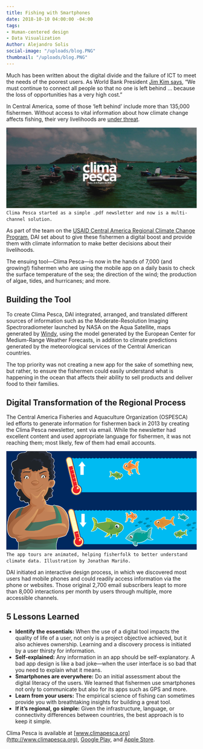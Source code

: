 ```yaml
---
title: Fishing with Smartphones
date: 2018-10-10 04:00:00 -04:00
tags:
- Human-centered design
- Data Visualization
Author: Alejandro Solis
social-image: "/uploads/blog.PNG"
thumbnail: "/uploads/blog.PNG"
---
```


Much has been written about the digital divide and the failure of ICT to meet the needs of the poorest users. As World Bank President [Jim Kim says](https://www.worldbank.org/en/news/speech/2018/02/26/speech-by-world-bank-group-president-jim-yong-kim-at-the-gsma-2018-mobile-world-congress), “We must continue to connect all people so that no one is left behind … because the loss of opportunities has a very high cost.”

In Central America, some of those ‘left behind’ include more than 135,000 fishermen. Without access to vital information about how climate change affects fishing, their very livelihoods are [under threat](https://www.nacion.com/ciencia/medio-ambiente/cambio-climatico-golpea-pesca-artesanal-en-litorales-centroamericanos/PMD2I4PAQRAJVPHFR6MCYBDDCY/story/). 

<!--more-->

![blog.PNG](/uploads/blog.PNG)
`Clima Pesca started as a simple .pdf newsletter and now is a multi-channel solution.`

As part of the team on the [USAID Central America Regional Climate Change Program](https://www.dai.com/our-work/projects/usaid-central-america-regional-climate-change-program-rccp-programa-regional-de), DAI set about to give these fishermen a digital boost and provide them with climate information to make better decisions about their livelihoods.

The ensuing tool—Clima Pesca—is now in the hands of 7,000 (and growing!) fishermen who are using the mobile app on a daily basis to check the surface temperature of the sea; the direction of the wind; the production of algae, tides, and hurricanes; and more.

## Building the Tool

To create Clima Pesca, DAI integrated, arranged, and translated different sources of information such as the Moderate-Resolution Imaging Spectroradiometer launched by NASA on the Aqua Satellite, maps generated by [Windy](https://www.windy.com/), using the model generated by the European Center for Medium-Range Weather Forecasts, in addition to climate predictions generated by the meteorological services of the Central American countries.

The top priority was not creating a new app for the sake of something new, but rather, to ensure the fishermen could easily understand what is happening in the ocean that affects their ability to sell products and deliver food to their families.

## Digital Transformation of the Regional Process

The Central America Fisheries and Aquaculture Organization (OSPESCA) led efforts to generate information for fishermen back in 2013 by creating the Clima Pesca newsletter, sent via email. While the newsletter had excellent content and used appropriate language for fishermen, it was not reaching them; most likely, few of them had email accounts.

![pantalla.PNG](/uploads/pantalla.PNG)
`The app tours are animated, helping fisherfolk to better understand climate data. Illustration by Jonathan Mariño.`

DAI initiated an interactive design process, in which we discovered most users had mobile phones and could readily access information via the phone or websites. Those original 2,700 email subscribers leapt to more than 8,000 interactions per month by users through multiple, more accessible channels.

## 5 Lessons Learned

* **Identify the essentials:** When the use of a digital tool impacts the quality of life of a user, not only is a project objective achieved, but it also achieves ownership. Learning and a discovery process is initiated by a user thirsty for information.
* **Self-explained:** Any information in an app should be self-explanatory. A bad app design is like a bad joke—when the user interface is so bad that you need to explain what it means.
* **Smartphones are everywhere:** Do an initial assessment about the digital literacy of the users. We learned that fishermen use smartphones not only to communicate but also for its apps such as GPS and more.
* **Learn from your users:** The empirical science of fishing can sometimes provide you with breathtaking insights for building a great tool.
* **If it’s regional, go simple:** Given the infrastructure, language, or connectivity differences between countries, the best approach is to keep it simple.

Clima Pesca is available at [www.climapesca.org](http://www.climapesca.org), [Google Play](https://play.google.com/store/apps/details?id=org.climapesca.app), and [Apple Store](https://itunes.apple.com/cr/app/clima-pesca-digital/id1384684221?mt=8).
